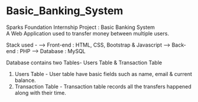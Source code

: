 # Basic_Banking_System
Sparks Foundation Internship Project : Basic Banking System  
A Web Application used to transfer money between multiple users.  

Stack used - 
--> Front-end : HTML, CSS, Bootstrap & Javascript 
--> Back-end : PHP 
--> Database : MySQL   

Database contains two Tables- Users Table & Transaction Table 
1. Users Table - User table have basic fields such as name, email & current balance. 
2. Transaction Table - Transaction table records all the transfers happened along with their time. 
